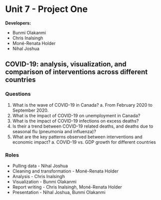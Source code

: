 # Unit 7 - Project One

**Developers:** 

* Bunmi Olakanmi
* Chris Inalsingh
* Moné-Renata Holder
* Nihal Joshua



## COVID-19: analysis, visualization, and comparison of interventions across different countries


### Questions

1.	What is the wave of COVID-19 in Canada?
	a.	From February 2020 to September 2020.
2.	What is the impact of COVID-19 on unemployment in Canada?
3.	What is the impact of COVID-19 infections on excess deaths? 
4.	Is their a trend between COVID-19 related deaths, and deaths due to seasonal flu (pneumonia and influenza)?
5.	What are the key patterns observed between interventions and economic impact?
	a.	COVID-19 vs. GDP growth for different countries
	
### Roles

*	Pulling data - Nihal Joshua
*	Cleaning and transformation - Moné-Renata Holder
*	Analysis - Chris Inalsingh
*	Visualization - Bunmi Olakanmi
*	Report writing - Chris Inalsingh, Moné-Renata Holder
*	Presentation - Nihal Joshua, Bunmi Olakanmi
